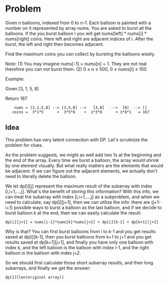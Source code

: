 # Problem
Given n balloons, indexed from 0 to n-1. Each balloon is painted with a number on it represented by array nums. You are asked to burst all the balloons. If the you burst balloon i you will get nums[left] * nums[i] * nums[right] coins. Here left and right are adjacent indices of i. After the burst, the left and right then becomes adjacent.

Find the maximum coins you can collect by bursting the balloons wisely.

Note: 
(1) You may imagine nums[-1] = nums[n] = 1. They are not real therefore you can not burst them.
(2) 0 ≤ n ≤ 500, 0 ≤ nums[i] ≤ 100

Example:

Given [3, 1, 5, 8]

Return 167
```
    nums = [3,1,5,8] --> [3,5,8] -->   [3,8]   -->  [8]  --> []
   coins =  3*1*5      +  3*5*8    +  1*3*8      + 1*8*1   = 167
```

## Idea
This problem has very latent connection with DP. Let's scrutinize the problem for clues.

As the problem suggests, we might as well add two 1s at the beginning and the end of the array. Every time we burst a balloon, the array would shrink by one element visually. But what really matters are the elements that would be 
adjacent. If we can figure out the adjacent elements, we actually don't need to literally delete the balloon. 

We let dp[i][j] represent the maximum result of the subarray with index [i,i+1,...,j]. What's the benefit of storing this information?
With this info, we can treat the subarray with index [i,i+1,...,j] as a subproblem, and when we need to calculate, say dp[i][j+1], then 
we can utilize the info: there are (j+1-i+1) possible ways to burst a balloon as the last balloon, and if we decide to burst balloon k at the end, then we can easily calculate
the result: 
```
dp[i][j+1] = nums[i-1]*nums[k]*nums[j+2] + dp[i][k-1] + dp[k+1][j+1]
```
Why is that? You can first burst balloons from i to k-1 and you get results saved at dp[i][k-1], then you burst balloons from k+1 to j+1 and 
you get results saved at dp[k+1][j+1], and finally you have only one balloon with index k, and the left balloon is the balloon with index i-1, and 
the right balloon is the balloon with index j+2.

So we should first calculate those short subarray results, and then long subarrays, and finally we get the answer:

```dp[1][len(original array)]```
